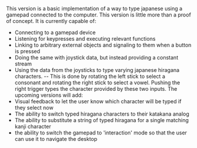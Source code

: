 This version is a basic implementation of a way to type japanese using a gamepad connected to the computer. This version is little more than a proof of concept. It is currently capable of:
- Connecting to a gamepad device
- Listening for keypresses and executing relevant functions
- Linking to arbitrary external objects and signaling to them when a button is pressed
- Doing the same with joystick data, but instead providing a constant stream
- Using the data from the joysticks to type varying japanese hiragana characters.
-- This is done by rotating the left stick to select a consonant and rotating the right stick to select a vowel. Pushing the right trigger types the character provided by these two inputs.
The upcoming versions will add:
- Visual feedback to let the user know which character will be typed if they select now
- The ability to switch typed hiragana characters to their katakana analog
- The ability to substitute a string of typed hiragana for a single matching kanji character
- the ability to switch the gamepad to 'interaction' mode so that the user can use it to navigate the desktop
